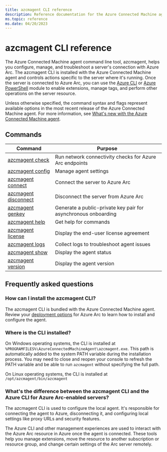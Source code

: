 ```yaml
---
title: azcmagent CLI reference
description: Reference documentation for the Azure Connected Machine agent command line tool
ms.topic: reference
ms.date: 04/20/2023
---
```


# azcmagent CLI reference

The Azure Connected Machine agent command line tool, azcmagent, helps you configure, manage, and troubleshoot a server's connection with Azure Arc. The azcmagent CLI is installed with the Azure Connected Machine agent and controls actions specific to the server where it's running. Once the server is connected to Azure Arc, you can use the [Azure CLI](/cli/azure/connectedmachine) or [Azure PowerShell](/powershell/module/az.connectedmachine/) module to enable extensions, manage tags, and perform other operations on the server resource.

Unless otherwise specified, the command syntax and flags represent available options in the most recent release of the Azure Connected Machine agent. For more information, see [What's new with the Azure Connected Machine agent](agent-release-notes.md).

## Commands

| Command | Purpose |
| ------- | ------- |
| [azcmagent check](azcmagent-check.md) | Run network connectivity checks for Azure Arc endpoints |
| [azcmagent config](azcmagent-config.md) | Manage agent settings |
| [azcmagent connect](azcmagent-connect.md) | Connect the server to Azure Arc |
| [azcmagent disconnect](azcmagent-disconnect.md) | Disconnect the server from Azure Arc |
| [azcmagent genkey](azcmagent-genkey.md) | Generate a public-private key pair for asynchronous onboarding |
| [azcmagent help](azcmagent-help.md) | Get help for commands |
| [azcmagent license](azcmagent-license.md) | Display the end-user license agreement |
| [azcmagent logs](azcmagent-logs.md) | Collect logs to troubleshoot agent issues |
| [azcmagent show](azcmagent-show.md) | Display the agent status |
| [azcmagent version](azcmagent-version.md) | Display the agent version |

## Frequently asked questions

### How can I install the azcmagent CLI?

The azcmagent CLI is bundled with the Azure Connected Machine agent. Review your [deployment options](deployment-options.md) for Azure Arc to learn how to install and configure the agent.

### Where is the CLI installed?

On Windows operating systems, the CLI is installed at `%PROGRAMFILES%\AzureConnectedMachineAgent\azcmagent.exe`. This path is automatically added to the system PATH variable during the installation process. You may need to close and reopen your console to refresh the PATH variable and be able to run `azcmagent` without specifying the full path.

On Linux operating systems, the CLI is installed at `/opt/azcmagent/bin/azcmagent`

### What's the difference between the azcmagent CLI and the Azure CLI for Azure Arc-enabled servers?

The azcmagent CLI is used to configure the local agent. It's responsible for connecting the agent to Azure, disconnecting it, and configuring local settings like proxy URLs and security features.

The Azure CLI and other management experiences are used to interact with the Azure Arc resource in Azure once the agent is connected. These tools help you manage extensions, move the resource to another subscription or resource group, and change certain settings of the Arc server remotely.
